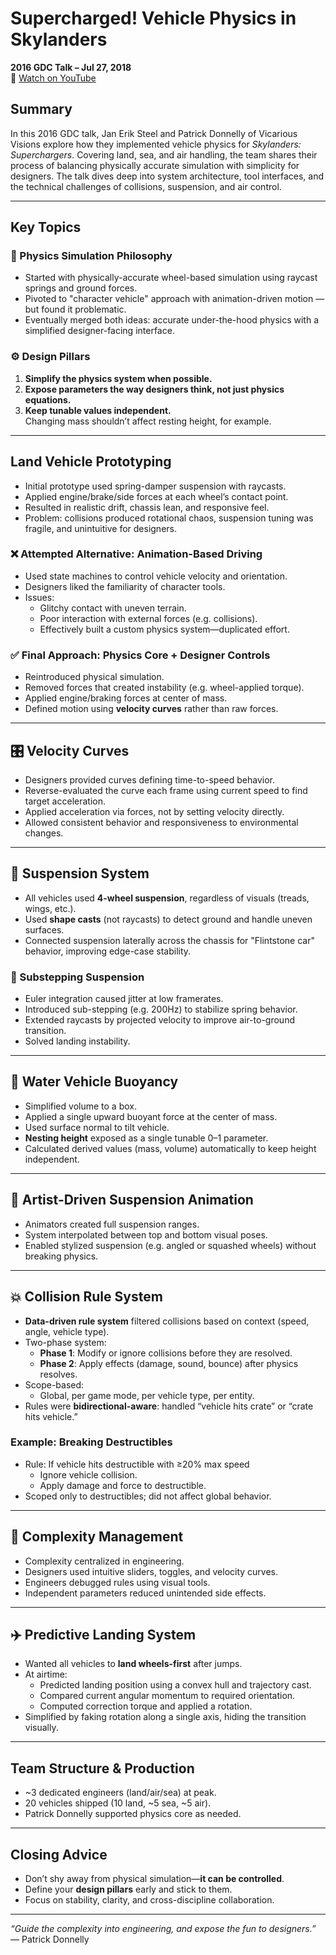 # Supercharged! Vehicle Physics in Skylanders  
**2016 GDC Talk – Jul 27, 2018**  
🎥 [Watch on YouTube](https://www.youtube.com/watch?v=Db1AgGavL8E&t=3527s)

## Summary

In this 2016 GDC talk, Jan Erik Steel and Patrick Donnelly of Vicarious Visions explore how they implemented vehicle physics for *Skylanders: Superchargers*. Covering land, sea, and air handling, the team shares their process of balancing physically accurate simulation with simplicity for designers. The talk dives deep into system architecture, tool interfaces, and the technical challenges of collisions, suspension, and air control.

---

## Key Topics

### 🚗 Physics Simulation Philosophy

- Started with physically-accurate wheel-based simulation using raycast springs and ground forces.
- Pivoted to "character vehicle" approach with animation-driven motion — but found it problematic.
- Eventually merged both ideas: accurate under-the-hood physics with a simplified designer-facing interface.

### ⚙️ Design Pillars

1. **Simplify the physics system when possible.**
2. **Expose parameters the way designers think, not just physics equations.**
3. **Keep tunable values independent.**  
   Changing mass shouldn’t affect resting height, for example.

---

## Land Vehicle Prototyping

- Initial prototype used spring-damper suspension with raycasts.
- Applied engine/brake/side forces at each wheel’s contact point.
- Resulted in realistic drift, chassis lean, and responsive feel.
- Problem: collisions produced rotational chaos, suspension tuning was fragile, and unintuitive for designers.

### ❌ Attempted Alternative: Animation-Based Driving

- Used state machines to control vehicle velocity and orientation.
- Designers liked the familiarity of character tools.
- Issues:
  - Glitchy contact with uneven terrain.
  - Poor interaction with external forces (e.g. collisions).
  - Effectively built a custom physics system—duplicated effort.

### ✅ Final Approach: Physics Core + Designer Controls

- Reintroduced physical simulation.
- Removed forces that created instability (e.g. wheel-applied torque).
- Applied engine/braking forces at center of mass.
- Defined motion using **velocity curves** rather than raw forces.

---

## 🎛️ Velocity Curves

- Designers provided curves defining time-to-speed behavior.
- Reverse-evaluated the curve each frame using current speed to find target acceleration.
- Applied acceleration via forces, not by setting velocity directly.
- Allowed consistent behavior and responsiveness to environmental changes.

---

## 🛞 Suspension System

- All vehicles used **4-wheel suspension**, regardless of visuals (treads, wings, etc.).
- Used **shape casts** (not raycasts) to detect ground and handle uneven surfaces.
- Connected suspension laterally across the chassis for "Flintstone car" behavior, improving edge-case stability.

### 🧮 Substepping Suspension

- Euler integration caused jitter at low framerates.
- Introduced sub-stepping (e.g. 200Hz) to stabilize spring behavior.
- Extended raycasts by projected velocity to improve air-to-ground transition.
- Solved landing instability.

---

## 🌊 Water Vehicle Buoyancy

- Simplified volume to a box.
- Applied a single upward buoyant force at the center of mass.
- Used surface normal to tilt vehicle.
- **Nesting height** exposed as a single tunable 0–1 parameter.
- Calculated derived values (mass, volume) automatically to keep height independent.

---

## 🎨 Artist-Driven Suspension Animation

- Animators created full suspension ranges.
- System interpolated between top and bottom visual poses.
- Enabled stylized suspension (e.g. angled or squashed wheels) without breaking physics.

---

## 💥 Collision Rule System

- **Data-driven rule system** filtered collisions based on context (speed, angle, vehicle type).
- Two-phase system:
  - **Phase 1**: Modify or ignore collisions before they are resolved.
  - **Phase 2**: Apply effects (damage, sound, bounce) after physics resolves.
- Scope-based:
  - Global, per game mode, per vehicle type, per entity.
- Rules were **bidirectional-aware**: handled “vehicle hits crate” or “crate hits vehicle.”

### Example: Breaking Destructibles

- Rule: If vehicle hits destructible with ≥20% max speed
  - Ignore vehicle collision.
  - Apply damage and force to destructible.
- Scoped only to destructibles; did not affect global behavior.

---

## 🧠 Complexity Management

- Complexity centralized in engineering.
- Designers used intuitive sliders, toggles, and velocity curves.
- Engineers debugged rules using visual tools.
- Independent parameters reduced unintended side effects.

---

## ✈️ Predictive Landing System

- Wanted all vehicles to **land wheels-first** after jumps.
- At airtime:
  - Predicted landing position using a convex hull and trajectory cast.
  - Compared current angular momentum to required orientation.
  - Computed correction torque and applied a rotation.
- Simplified by faking rotation along a single axis, hiding the transition visually.

---

## Team Structure & Production

- ~3 dedicated engineers (land/air/sea) at peak.
- 20 vehicles shipped (10 land, ~5 sea, ~5 air).
- Patrick Donnelly supported physics core as needed.

---

## Closing Advice

- Don’t shy away from physical simulation—**it can be controlled**.
- Define your **design pillars** early and stick to them.
- Focus on stability, clarity, and cross-discipline collaboration.

---

_“Guide the complexity into engineering, and expose the fun to designers.”_  
— Patrick Donnelly

